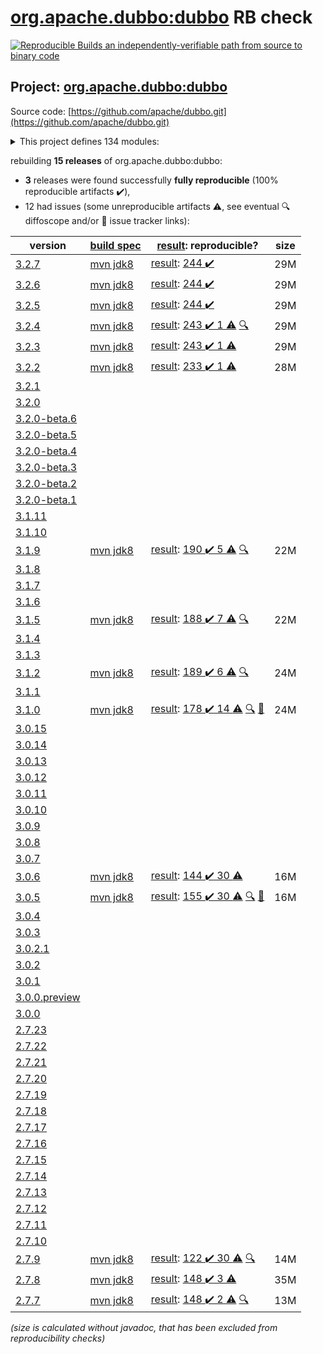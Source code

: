 [org.apache.dubbo:dubbo](https://central.sonatype.com/artifact/org.apache.dubbo/dubbo/versions) RB check
=======

[![Reproducible Builds](https://reproducible-builds.org/images/logos/rb.svg) an independently-verifiable path from source to binary code](https://reproducible-builds.org/)

## Project: [org.apache.dubbo:dubbo](https://central.sonatype.com/artifact/org.apache.dubbo/dubbo/versions)

Source code: [https://github.com/apache/dubbo.git](https://github.com/apache/dubbo.git)

<details><summary>This project defines 134 modules:</summary>

* [org.apache.dubbo:dubbo](https://central.sonatype.com/artifact/org.apache.dubbo/dubbo/3.2.7)
* [org.apache.dubbo:dubbo-auth](https://central.sonatype.com/artifact/org.apache.dubbo/dubbo-auth/3.2.7)
* [org.apache.dubbo:dubbo-bom](https://central.sonatype.com/artifact/org.apache.dubbo/dubbo-bom/3.2.7)
* [org.apache.dubbo:dubbo-cluster](https://central.sonatype.com/artifact/org.apache.dubbo/dubbo-cluster/3.2.7)
* [org.apache.dubbo:dubbo-common](https://central.sonatype.com/artifact/org.apache.dubbo/dubbo-common/3.2.7)
* [org.apache.dubbo:dubbo-compatible](https://central.sonatype.com/artifact/org.apache.dubbo/dubbo-compatible/3.2.7)
* [org.apache.dubbo:dubbo-compiler](https://central.sonatype.com/artifact/org.apache.dubbo/dubbo-compiler/3.2.7)
* [org.apache.dubbo:dubbo-config](https://central.sonatype.com/artifact/org.apache.dubbo/dubbo-config/3.2.7)
* [org.apache.dubbo:dubbo-config-api](https://central.sonatype.com/artifact/org.apache.dubbo/dubbo-config-api/3.2.7)
* [org.apache.dubbo:dubbo-config-spring](https://central.sonatype.com/artifact/org.apache.dubbo/dubbo-config-spring/3.2.7)
* [org.apache.dubbo:dubbo-configcenter](https://central.sonatype.com/artifact/org.apache.dubbo/dubbo-configcenter/3.2.7)
* [org.apache.dubbo:dubbo-configcenter-apollo](https://central.sonatype.com/artifact/org.apache.dubbo/dubbo-configcenter-apollo/3.2.7)
* [org.apache.dubbo:dubbo-configcenter-consul](https://central.sonatype.com/artifact/org.apache.dubbo/dubbo-configcenter-consul/3.2.7)
* [org.apache.dubbo:dubbo-configcenter-etcd](https://central.sonatype.com/artifact/org.apache.dubbo/dubbo-configcenter-etcd/3.2.7)
* [org.apache.dubbo:dubbo-configcenter-nacos](https://central.sonatype.com/artifact/org.apache.dubbo/dubbo-configcenter-nacos/3.2.7)
* [org.apache.dubbo:dubbo-configcenter-zookeeper](https://central.sonatype.com/artifact/org.apache.dubbo/dubbo-configcenter-zookeeper/3.2.7)
* [org.apache.dubbo:dubbo-container](https://central.sonatype.com/artifact/org.apache.dubbo/dubbo-container/3.2.7)
* [org.apache.dubbo:dubbo-container-api](https://central.sonatype.com/artifact/org.apache.dubbo/dubbo-container-api/3.2.7)
* [org.apache.dubbo:dubbo-container-log4j](https://central.sonatype.com/artifact/org.apache.dubbo/dubbo-container-log4j/3.2.7)
* [org.apache.dubbo:dubbo-container-logback](https://central.sonatype.com/artifact/org.apache.dubbo/dubbo-container-logback/3.2.7)
* [org.apache.dubbo:dubbo-container-spring](https://central.sonatype.com/artifact/org.apache.dubbo/dubbo-container-spring/3.2.7)
* [org.apache.dubbo:dubbo-dependencies](https://central.sonatype.com/artifact/org.apache.dubbo/dubbo-dependencies/3.2.7)
* [org.apache.dubbo:dubbo-dependencies-bom](https://central.sonatype.com/artifact/org.apache.dubbo/dubbo-dependencies-bom/3.2.7)
* [org.apache.dubbo:dubbo-dependencies-zookeeper](https://central.sonatype.com/artifact/org.apache.dubbo/dubbo-dependencies-zookeeper/3.2.7)
* [org.apache.dubbo:dubbo-dependencies-zookeeper-curator5](https://central.sonatype.com/artifact/org.apache.dubbo/dubbo-dependencies-zookeeper-curator5/3.2.7)
* [org.apache.dubbo:dubbo-distribution](https://central.sonatype.com/artifact/org.apache.dubbo/dubbo-distribution/3.2.7)
* [org.apache.dubbo:dubbo-filter](https://central.sonatype.com/artifact/org.apache.dubbo/dubbo-filter/3.2.7)
* [org.apache.dubbo:dubbo-filter-cache](https://central.sonatype.com/artifact/org.apache.dubbo/dubbo-filter-cache/3.2.7)
* [org.apache.dubbo:dubbo-filter-validation](https://central.sonatype.com/artifact/org.apache.dubbo/dubbo-filter-validation/3.2.7)
* [org.apache.dubbo:dubbo-kubernetes](https://central.sonatype.com/artifact/org.apache.dubbo/dubbo-kubernetes/3.2.7)
* [org.apache.dubbo:dubbo-maven-plugin](https://central.sonatype.com/artifact/org.apache.dubbo/dubbo-maven-plugin/3.2.7)
* [org.apache.dubbo:dubbo-metadata](https://central.sonatype.com/artifact/org.apache.dubbo/dubbo-metadata/3.2.7)
* [org.apache.dubbo:dubbo-metadata-api](https://central.sonatype.com/artifact/org.apache.dubbo/dubbo-metadata-api/3.2.7)
* [org.apache.dubbo:dubbo-metadata-definition-protobuf](https://central.sonatype.com/artifact/org.apache.dubbo/dubbo-metadata-definition-protobuf/3.2.7)
* [org.apache.dubbo:dubbo-metadata-processor](https://central.sonatype.com/artifact/org.apache.dubbo/dubbo-metadata-processor/3.2.7)
* [org.apache.dubbo:dubbo-metadata-report-consul](https://central.sonatype.com/artifact/org.apache.dubbo/dubbo-metadata-report-consul/3.2.7)
* [org.apache.dubbo:dubbo-metadata-report-etcd](https://central.sonatype.com/artifact/org.apache.dubbo/dubbo-metadata-report-etcd/3.2.7)
* [org.apache.dubbo:dubbo-metadata-report-nacos](https://central.sonatype.com/artifact/org.apache.dubbo/dubbo-metadata-report-nacos/3.2.7)
* [org.apache.dubbo:dubbo-metadata-report-redis](https://central.sonatype.com/artifact/org.apache.dubbo/dubbo-metadata-report-redis/3.2.7)
* [org.apache.dubbo:dubbo-metadata-report-zookeeper](https://central.sonatype.com/artifact/org.apache.dubbo/dubbo-metadata-report-zookeeper/3.2.7)
* [org.apache.dubbo:dubbo-metrics](https://central.sonatype.com/artifact/org.apache.dubbo/dubbo-metrics/3.2.7)
* [org.apache.dubbo:dubbo-metrics-api](https://central.sonatype.com/artifact/org.apache.dubbo/dubbo-metrics-api/3.2.7)
* [org.apache.dubbo:dubbo-metrics-config-center](https://central.sonatype.com/artifact/org.apache.dubbo/dubbo-metrics-config-center/3.2.7)
* [org.apache.dubbo:dubbo-metrics-default](https://central.sonatype.com/artifact/org.apache.dubbo/dubbo-metrics-default/3.2.7)
* [org.apache.dubbo:dubbo-metrics-metadata](https://central.sonatype.com/artifact/org.apache.dubbo/dubbo-metrics-metadata/3.2.7)
* [org.apache.dubbo:dubbo-metrics-prometheus](https://central.sonatype.com/artifact/org.apache.dubbo/dubbo-metrics-prometheus/3.2.7)
* [org.apache.dubbo:dubbo-metrics-registry](https://central.sonatype.com/artifact/org.apache.dubbo/dubbo-metrics-registry/3.2.7)
* [org.apache.dubbo:dubbo-monitor](https://central.sonatype.com/artifact/org.apache.dubbo/dubbo-monitor/3.2.7)
* [org.apache.dubbo:dubbo-monitor-api](https://central.sonatype.com/artifact/org.apache.dubbo/dubbo-monitor-api/3.2.7)
* [org.apache.dubbo:dubbo-monitor-default](https://central.sonatype.com/artifact/org.apache.dubbo/dubbo-monitor-default/3.2.7)
* [org.apache.dubbo:dubbo-nacos-spring-boot-starter](https://central.sonatype.com/artifact/org.apache.dubbo/dubbo-nacos-spring-boot-starter/3.2.7)
* [org.apache.dubbo:dubbo-native](https://central.sonatype.com/artifact/org.apache.dubbo/dubbo-native/3.2.7)
* [org.apache.dubbo:dubbo-native-plugin](https://central.sonatype.com/artifact/org.apache.dubbo/dubbo-native-plugin/3.2.7)
* [org.apache.dubbo:dubbo-parent](https://central.sonatype.com/artifact/org.apache.dubbo/dubbo-parent/3.2.7)
* [org.apache.dubbo:dubbo-plugin](https://central.sonatype.com/artifact/org.apache.dubbo/dubbo-plugin/3.2.7)
* [org.apache.dubbo:dubbo-qos](https://central.sonatype.com/artifact/org.apache.dubbo/dubbo-qos/3.2.7)
* [org.apache.dubbo:dubbo-qos-api](https://central.sonatype.com/artifact/org.apache.dubbo/dubbo-qos-api/3.2.7)
* [org.apache.dubbo:dubbo-reactive](https://central.sonatype.com/artifact/org.apache.dubbo/dubbo-reactive/3.2.7)
* [org.apache.dubbo:dubbo-registry](https://central.sonatype.com/artifact/org.apache.dubbo/dubbo-registry/3.2.7)
* [org.apache.dubbo:dubbo-registry-api](https://central.sonatype.com/artifact/org.apache.dubbo/dubbo-registry-api/3.2.7)
* [org.apache.dubbo:dubbo-registry-consul](https://central.sonatype.com/artifact/org.apache.dubbo/dubbo-registry-consul/3.2.7)
* [org.apache.dubbo:dubbo-registry-default](https://central.sonatype.com/artifact/org.apache.dubbo/dubbo-registry-default/3.2.7)
* [org.apache.dubbo:dubbo-registry-dns](https://central.sonatype.com/artifact/org.apache.dubbo/dubbo-registry-dns/3.2.7)
* [org.apache.dubbo:dubbo-registry-etcd3](https://central.sonatype.com/artifact/org.apache.dubbo/dubbo-registry-etcd3/3.2.7)
* [org.apache.dubbo:dubbo-registry-eureka](https://central.sonatype.com/artifact/org.apache.dubbo/dubbo-registry-eureka/3.2.7)
* [org.apache.dubbo:dubbo-registry-kubernetes](https://central.sonatype.com/artifact/org.apache.dubbo/dubbo-registry-kubernetes/3.2.7)
* [org.apache.dubbo:dubbo-registry-multicast](https://central.sonatype.com/artifact/org.apache.dubbo/dubbo-registry-multicast/3.2.7)
* [org.apache.dubbo:dubbo-registry-multiple](https://central.sonatype.com/artifact/org.apache.dubbo/dubbo-registry-multiple/3.2.7)
* [org.apache.dubbo:dubbo-registry-nacos](https://central.sonatype.com/artifact/org.apache.dubbo/dubbo-registry-nacos/3.2.7)
* [org.apache.dubbo:dubbo-registry-redis](https://central.sonatype.com/artifact/org.apache.dubbo/dubbo-registry-redis/3.2.7)
* [org.apache.dubbo:dubbo-registry-sofa](https://central.sonatype.com/artifact/org.apache.dubbo/dubbo-registry-sofa/3.2.7)
* [org.apache.dubbo:dubbo-registry-xds](https://central.sonatype.com/artifact/org.apache.dubbo/dubbo-registry-xds/3.2.7)
* [org.apache.dubbo:dubbo-registry-zookeeper](https://central.sonatype.com/artifact/org.apache.dubbo/dubbo-registry-zookeeper/3.2.7)
* [org.apache.dubbo:dubbo-remoting](https://central.sonatype.com/artifact/org.apache.dubbo/dubbo-remoting/3.2.7)
* [org.apache.dubbo:dubbo-remoting-api](https://central.sonatype.com/artifact/org.apache.dubbo/dubbo-remoting-api/3.2.7)
* [org.apache.dubbo:dubbo-remoting-etcd3](https://central.sonatype.com/artifact/org.apache.dubbo/dubbo-remoting-etcd3/3.2.7)
* [org.apache.dubbo:dubbo-remoting-grizzly](https://central.sonatype.com/artifact/org.apache.dubbo/dubbo-remoting-grizzly/3.2.7)
* [org.apache.dubbo:dubbo-remoting-http](https://central.sonatype.com/artifact/org.apache.dubbo/dubbo-remoting-http/3.2.7)
* [org.apache.dubbo:dubbo-remoting-mina](https://central.sonatype.com/artifact/org.apache.dubbo/dubbo-remoting-mina/3.2.7)
* [org.apache.dubbo:dubbo-remoting-netty](https://central.sonatype.com/artifact/org.apache.dubbo/dubbo-remoting-netty/3.2.7)
* [org.apache.dubbo:dubbo-remoting-netty4](https://central.sonatype.com/artifact/org.apache.dubbo/dubbo-remoting-netty4/3.2.7)
* [org.apache.dubbo:dubbo-remoting-p2p](https://central.sonatype.com/artifact/org.apache.dubbo/dubbo-remoting-p2p/3.2.7)
* [org.apache.dubbo:dubbo-remoting-redis](https://central.sonatype.com/artifact/org.apache.dubbo/dubbo-remoting-redis/3.2.7)
* [org.apache.dubbo:dubbo-remoting-zookeeper](https://central.sonatype.com/artifact/org.apache.dubbo/dubbo-remoting-zookeeper/3.2.7)
* [org.apache.dubbo:dubbo-remoting-zookeeper-curator5](https://central.sonatype.com/artifact/org.apache.dubbo/dubbo-remoting-zookeeper-curator5/3.2.7)
* [org.apache.dubbo:dubbo-rpc](https://central.sonatype.com/artifact/org.apache.dubbo/dubbo-rpc/3.2.7)
* [org.apache.dubbo:dubbo-rpc-api](https://central.sonatype.com/artifact/org.apache.dubbo/dubbo-rpc-api/3.2.7)
* [org.apache.dubbo:dubbo-rpc-dubbo](https://central.sonatype.com/artifact/org.apache.dubbo/dubbo-rpc-dubbo/3.2.7)
* [org.apache.dubbo:dubbo-rpc-grpc](https://central.sonatype.com/artifact/org.apache.dubbo/dubbo-rpc-grpc/3.2.7)
* [org.apache.dubbo:dubbo-rpc-hessian](https://central.sonatype.com/artifact/org.apache.dubbo/dubbo-rpc-hessian/3.2.7)
* [org.apache.dubbo:dubbo-rpc-http](https://central.sonatype.com/artifact/org.apache.dubbo/dubbo-rpc-http/3.2.7)
* [org.apache.dubbo:dubbo-rpc-injvm](https://central.sonatype.com/artifact/org.apache.dubbo/dubbo-rpc-injvm/3.2.7)
* [org.apache.dubbo:dubbo-rpc-memcached](https://central.sonatype.com/artifact/org.apache.dubbo/dubbo-rpc-memcached/3.2.7)
* [org.apache.dubbo:dubbo-rpc-native-thrift](https://central.sonatype.com/artifact/org.apache.dubbo/dubbo-rpc-native-thrift/3.2.7)
* [org.apache.dubbo:dubbo-rpc-redis](https://central.sonatype.com/artifact/org.apache.dubbo/dubbo-rpc-redis/3.2.7)
* [org.apache.dubbo:dubbo-rpc-rest](https://central.sonatype.com/artifact/org.apache.dubbo/dubbo-rpc-rest/3.2.7)
* [org.apache.dubbo:dubbo-rpc-rmi](https://central.sonatype.com/artifact/org.apache.dubbo/dubbo-rpc-rmi/3.2.7)
* [org.apache.dubbo:dubbo-rpc-thrift](https://central.sonatype.com/artifact/org.apache.dubbo/dubbo-rpc-thrift/3.2.7)
* [org.apache.dubbo:dubbo-rpc-triple](https://central.sonatype.com/artifact/org.apache.dubbo/dubbo-rpc-triple/3.2.7)
* [org.apache.dubbo:dubbo-rpc-webservice](https://central.sonatype.com/artifact/org.apache.dubbo/dubbo-rpc-webservice/3.2.7)
* [org.apache.dubbo:dubbo-rpc-xml](https://central.sonatype.com/artifact/org.apache.dubbo/dubbo-rpc-xml/3.2.7)
* [org.apache.dubbo:dubbo-security](https://central.sonatype.com/artifact/org.apache.dubbo/dubbo-security/3.2.7)
* [org.apache.dubbo:dubbo-serialization](https://central.sonatype.com/artifact/org.apache.dubbo/dubbo-serialization/3.2.7)
* [org.apache.dubbo:dubbo-serialization-api](https://central.sonatype.com/artifact/org.apache.dubbo/dubbo-serialization-api/3.2.7)
* [org.apache.dubbo:dubbo-serialization-avro](https://central.sonatype.com/artifact/org.apache.dubbo/dubbo-serialization-avro/3.2.7)
* [org.apache.dubbo:dubbo-serialization-fastjson](https://central.sonatype.com/artifact/org.apache.dubbo/dubbo-serialization-fastjson/3.2.7)
* [org.apache.dubbo:dubbo-serialization-fastjson2](https://central.sonatype.com/artifact/org.apache.dubbo/dubbo-serialization-fastjson2/3.2.7)
* [org.apache.dubbo:dubbo-serialization-fst](https://central.sonatype.com/artifact/org.apache.dubbo/dubbo-serialization-fst/3.2.7)
* [org.apache.dubbo:dubbo-serialization-gson](https://central.sonatype.com/artifact/org.apache.dubbo/dubbo-serialization-gson/3.2.7)
* [org.apache.dubbo:dubbo-serialization-hessian2](https://central.sonatype.com/artifact/org.apache.dubbo/dubbo-serialization-hessian2/3.2.7)
* [org.apache.dubbo:dubbo-serialization-jdk](https://central.sonatype.com/artifact/org.apache.dubbo/dubbo-serialization-jdk/3.2.7)
* [org.apache.dubbo:dubbo-serialization-kryo](https://central.sonatype.com/artifact/org.apache.dubbo/dubbo-serialization-kryo/3.2.7)
* [org.apache.dubbo:dubbo-serialization-native-hession](https://central.sonatype.com/artifact/org.apache.dubbo/dubbo-serialization-native-hession/3.2.7)
* [org.apache.dubbo:dubbo-serialization-protobuf](https://central.sonatype.com/artifact/org.apache.dubbo/dubbo-serialization-protobuf/3.2.7)
* [org.apache.dubbo:dubbo-serialization-protostuff](https://central.sonatype.com/artifact/org.apache.dubbo/dubbo-serialization-protostuff/3.2.7)
* [org.apache.dubbo:dubbo-serialization-test](https://central.sonatype.com/artifact/org.apache.dubbo/dubbo-serialization-test/3.2.7)
* [org.apache.dubbo:dubbo-spring-boot](https://central.sonatype.com/artifact/org.apache.dubbo/dubbo-spring-boot/3.2.7)
* [org.apache.dubbo:dubbo-spring-boot-actuator](https://central.sonatype.com/artifact/org.apache.dubbo/dubbo-spring-boot-actuator/3.2.7)
* [org.apache.dubbo:dubbo-spring-boot-actuator-compatible](https://central.sonatype.com/artifact/org.apache.dubbo/dubbo-spring-boot-actuator-compatible/3.2.7)
* [org.apache.dubbo:dubbo-spring-boot-autoconfigure](https://central.sonatype.com/artifact/org.apache.dubbo/dubbo-spring-boot-autoconfigure/3.2.7)
* [org.apache.dubbo:dubbo-spring-boot-autoconfigure-compatible](https://central.sonatype.com/artifact/org.apache.dubbo/dubbo-spring-boot-autoconfigure-compatible/3.2.7)
* [org.apache.dubbo:dubbo-spring-boot-compatible](https://central.sonatype.com/artifact/org.apache.dubbo/dubbo-spring-boot-compatible/3.2.7)
* [org.apache.dubbo:dubbo-spring-boot-observability-autoconfigure](https://central.sonatype.com/artifact/org.apache.dubbo/dubbo-spring-boot-observability-autoconfigure/3.2.7)
* [org.apache.dubbo:dubbo-spring-boot-observability-starter](https://central.sonatype.com/artifact/org.apache.dubbo/dubbo-spring-boot-observability-starter/3.2.7)
* [org.apache.dubbo:dubbo-spring-boot-observability-starters](https://central.sonatype.com/artifact/org.apache.dubbo/dubbo-spring-boot-observability-starters/3.2.7)
* [org.apache.dubbo:dubbo-spring-boot-starter](https://central.sonatype.com/artifact/org.apache.dubbo/dubbo-spring-boot-starter/3.2.7)
* [org.apache.dubbo:dubbo-spring-boot-starters](https://central.sonatype.com/artifact/org.apache.dubbo/dubbo-spring-boot-starters/3.2.7)
* [org.apache.dubbo:dubbo-spring-boot-tracing-brave-zipkin-starter](https://central.sonatype.com/artifact/org.apache.dubbo/dubbo-spring-boot-tracing-brave-zipkin-starter/3.2.7)
* [org.apache.dubbo:dubbo-spring-boot-tracing-otel-otlp-starter](https://central.sonatype.com/artifact/org.apache.dubbo/dubbo-spring-boot-tracing-otel-otlp-starter/3.2.7)
* [org.apache.dubbo:dubbo-spring-boot-tracing-otel-zipkin-starter](https://central.sonatype.com/artifact/org.apache.dubbo/dubbo-spring-boot-tracing-otel-zipkin-starter/3.2.7)
* [org.apache.dubbo:dubbo-spring-security](https://central.sonatype.com/artifact/org.apache.dubbo/dubbo-spring-security/3.2.7)
* [org.apache.dubbo:dubbo-xds](https://central.sonatype.com/artifact/org.apache.dubbo/dubbo-xds/3.2.7)
* [org.apache.dubbo:dubbo-zookeeper-curator5-spring-boot-starter](https://central.sonatype.com/artifact/org.apache.dubbo/dubbo-zookeeper-curator5-spring-boot-starter/3.2.7)
* [org.apache.dubbo:dubbo-zookeeper-spring-boot-starter](https://central.sonatype.com/artifact/org.apache.dubbo/dubbo-zookeeper-spring-boot-starter/3.2.7)
</details>

rebuilding **15 releases** of org.apache.dubbo:dubbo:
- **3** releases were found successfully **fully reproducible** (100% reproducible artifacts :heavy_check_mark:),
- 12 had issues (some unreproducible artifacts :warning:, see eventual :mag: diffoscope and/or :memo: issue tracker links):

| version | [build spec](/BUILDSPEC.md) | [result](https://reproducible-builds.org/docs/jvm/): reproducible? | size |
| -- | --------- | ------ | -- |
| [3.2.7](https://central.sonatype.com/artifact/org.apache.dubbo/dubbo/3.2.7/pom) | [mvn jdk8](dubbo-3.2.7.buildspec) | [result](dubbo-parent-3.2.7.buildinfo): [244 :heavy_check_mark: ](dubbo-parent-3.2.7.buildcompare) | 29M |
| [3.2.6](https://central.sonatype.com/artifact/org.apache.dubbo/dubbo/3.2.6/pom) | [mvn jdk8](dubbo-3.2.6.buildspec) | [result](dubbo-parent-3.2.6.buildinfo): [244 :heavy_check_mark: ](dubbo-parent-3.2.6.buildcompare) | 29M |
| [3.2.5](https://central.sonatype.com/artifact/org.apache.dubbo/dubbo/3.2.5/pom) | [mvn jdk8](dubbo-3.2.5.buildspec) | [result](dubbo-parent-3.2.5.buildinfo): [244 :heavy_check_mark: ](dubbo-parent-3.2.5.buildcompare) | 29M |
| [3.2.4](https://central.sonatype.com/artifact/org.apache.dubbo/dubbo/3.2.4/pom) | [mvn jdk8](dubbo-3.2.4.buildspec) | [result](dubbo-parent-3.2.4.buildinfo): [243 :heavy_check_mark:  1 :warning:](dubbo-parent-3.2.4.buildcompare) [:mag:](dubbo-parent-3.2.4.diffoscope) | 29M |
| [3.2.3](https://central.sonatype.com/artifact/org.apache.dubbo/dubbo/3.2.3/pom) | [mvn jdk8](dubbo-3.2.3.buildspec) | [result](dubbo-parent-3.2.3.buildinfo): [243 :heavy_check_mark:  1 :warning:](dubbo-parent-3.2.3.buildcompare) | 29M |
| [3.2.2](https://central.sonatype.com/artifact/org.apache.dubbo/dubbo/3.2.2/pom) | [mvn jdk8](dubbo-3.2.2.buildspec) | [result](dubbo-parent-3.2.2.buildinfo): [233 :heavy_check_mark:  1 :warning:](dubbo-parent-3.2.2.buildcompare) | 28M |
| [3.2.1](https://central.sonatype.com/artifact/org.apache.dubbo/dubbo/3.2.1/pom) | | | |
| [3.2.0](https://central.sonatype.com/artifact/org.apache.dubbo/dubbo/3.2.0/pom) | | | |
| [3.2.0-beta.6](https://central.sonatype.com/artifact/org.apache.dubbo/dubbo/3.2.0-beta.6/pom) | | | |
| [3.2.0-beta.5](https://central.sonatype.com/artifact/org.apache.dubbo/dubbo/3.2.0-beta.5/pom) | | | |
| [3.2.0-beta.4](https://central.sonatype.com/artifact/org.apache.dubbo/dubbo/3.2.0-beta.4/pom) | | | |
| [3.2.0-beta.3](https://central.sonatype.com/artifact/org.apache.dubbo/dubbo/3.2.0-beta.3/pom) | | | |
| [3.2.0-beta.2](https://central.sonatype.com/artifact/org.apache.dubbo/dubbo/3.2.0-beta.2/pom) | | | |
| [3.2.0-beta.1](https://central.sonatype.com/artifact/org.apache.dubbo/dubbo/3.2.0-beta.1/pom) | | | |
| [3.1.11](https://central.sonatype.com/artifact/org.apache.dubbo/dubbo/3.1.11/pom) | | | |
| [3.1.10](https://central.sonatype.com/artifact/org.apache.dubbo/dubbo/3.1.10/pom) | | | |
| [3.1.9](https://central.sonatype.com/artifact/org.apache.dubbo/dubbo/3.1.9/pom) | [mvn jdk8](dubbo-3.1.9.buildspec) | [result](dubbo-parent-3.1.9.buildinfo): [190 :heavy_check_mark:  5 :warning:](dubbo-parent-3.1.9.buildcompare) [:mag:](dubbo-parent-3.1.9.diffoscope) | 22M |
| [3.1.8](https://central.sonatype.com/artifact/org.apache.dubbo/dubbo/3.1.8/pom) | | | |
| [3.1.7](https://central.sonatype.com/artifact/org.apache.dubbo/dubbo/3.1.7/pom) | | | |
| [3.1.6](https://central.sonatype.com/artifact/org.apache.dubbo/dubbo/3.1.6/pom) | | | |
| [3.1.5](https://central.sonatype.com/artifact/org.apache.dubbo/dubbo/3.1.5/pom) | [mvn jdk8](dubbo-3.1.5.buildspec) | [result](dubbo-parent-3.1.5.buildinfo): [188 :heavy_check_mark:  7 :warning:](dubbo-parent-3.1.5.buildcompare) [:mag:](dubbo-parent-3.1.5.diffoscope) | 22M |
| [3.1.4](https://central.sonatype.com/artifact/org.apache.dubbo/dubbo/3.1.4/pom) | | | |
| [3.1.3](https://central.sonatype.com/artifact/org.apache.dubbo/dubbo/3.1.3/pom) | | | |
| [3.1.2](https://central.sonatype.com/artifact/org.apache.dubbo/dubbo/3.1.2/pom) | [mvn jdk8](dubbo-3.1.2.buildspec) | [result](dubbo-parent-3.1.2.buildinfo): [189 :heavy_check_mark:  6 :warning:](dubbo-parent-3.1.2.buildcompare) [:mag:](dubbo-parent-3.1.2.diffoscope) | 24M |
| [3.1.1](https://central.sonatype.com/artifact/org.apache.dubbo/dubbo/3.1.1/pom) | | | |
| [3.1.0](https://central.sonatype.com/artifact/org.apache.dubbo/dubbo/3.1.0/pom) | [mvn jdk8](dubbo-3.1.0.buildspec) | [result](dubbo-parent-3.1.0.buildinfo): [178 :heavy_check_mark:  14 :warning:](dubbo-parent-3.1.0.buildcompare) [:mag:](dubbo-parent-3.1.0.diffoscope) [:memo:](https://github.com/apache/dubbo/pull/10700) | 24M |
| [3.0.15](https://central.sonatype.com/artifact/org.apache.dubbo/dubbo/3.0.15/pom) | | | |
| [3.0.14](https://central.sonatype.com/artifact/org.apache.dubbo/dubbo/3.0.14/pom) | | | |
| [3.0.13](https://central.sonatype.com/artifact/org.apache.dubbo/dubbo/3.0.13/pom) | | | |
| [3.0.12](https://central.sonatype.com/artifact/org.apache.dubbo/dubbo/3.0.12/pom) | | | |
| [3.0.11](https://central.sonatype.com/artifact/org.apache.dubbo/dubbo/3.0.11/pom) | | | |
| [3.0.10](https://central.sonatype.com/artifact/org.apache.dubbo/dubbo/3.0.10/pom) | | | |
| [3.0.9](https://central.sonatype.com/artifact/org.apache.dubbo/dubbo/3.0.9/pom) | | | |
| [3.0.8](https://central.sonatype.com/artifact/org.apache.dubbo/dubbo/3.0.8/pom) | | | |
| [3.0.7](https://central.sonatype.com/artifact/org.apache.dubbo/dubbo/3.0.7/pom) | | | |
| [3.0.6](https://central.sonatype.com/artifact/org.apache.dubbo/dubbo/3.0.6/pom) | [mvn jdk8](dubbo-3.0.6.buildspec) | [result](dubbo-parent-3.0.6.buildinfo): [144 :heavy_check_mark:  30 :warning:](dubbo-parent-3.0.6.buildcompare) | 16M |
| [3.0.5](https://central.sonatype.com/artifact/org.apache.dubbo/dubbo/3.0.5/pom) | [mvn jdk8](dubbo-3.0.5.buildspec) | [result](dubbo-parent-3.0.5.buildinfo): [155 :heavy_check_mark:  30 :warning:](dubbo-parent-3.0.5.buildcompare) [:mag:](dubbo-parent-3.0.5.diffoscope) [:memo:](https://github.com/apache/dubbo/pull/10067) | 16M |
| [3.0.4](https://central.sonatype.com/artifact/org.apache.dubbo/dubbo/3.0.4/pom) | | | |
| [3.0.3](https://central.sonatype.com/artifact/org.apache.dubbo/dubbo/3.0.3/pom) | | | |
| [3.0.2.1](https://central.sonatype.com/artifact/org.apache.dubbo/dubbo/3.0.2.1/pom) | | | |
| [3.0.2](https://central.sonatype.com/artifact/org.apache.dubbo/dubbo/3.0.2/pom) | | | |
| [3.0.1](https://central.sonatype.com/artifact/org.apache.dubbo/dubbo/3.0.1/pom) | | | |
| [3.0.0.preview](https://central.sonatype.com/artifact/org.apache.dubbo/dubbo/3.0.0.preview/pom) | | | |
| [3.0.0](https://central.sonatype.com/artifact/org.apache.dubbo/dubbo/3.0.0/pom) | | | |
| [2.7.23](https://central.sonatype.com/artifact/org.apache.dubbo/dubbo/2.7.23/pom) | | | |
| [2.7.22](https://central.sonatype.com/artifact/org.apache.dubbo/dubbo/2.7.22/pom) | | | |
| [2.7.21](https://central.sonatype.com/artifact/org.apache.dubbo/dubbo/2.7.21/pom) | | | |
| [2.7.20](https://central.sonatype.com/artifact/org.apache.dubbo/dubbo/2.7.20/pom) | | | |
| [2.7.19](https://central.sonatype.com/artifact/org.apache.dubbo/dubbo/2.7.19/pom) | | | |
| [2.7.18](https://central.sonatype.com/artifact/org.apache.dubbo/dubbo/2.7.18/pom) | | | |
| [2.7.17](https://central.sonatype.com/artifact/org.apache.dubbo/dubbo/2.7.17/pom) | | | |
| [2.7.16](https://central.sonatype.com/artifact/org.apache.dubbo/dubbo/2.7.16/pom) | | | |
| [2.7.15](https://central.sonatype.com/artifact/org.apache.dubbo/dubbo/2.7.15/pom) | | | |
| [2.7.14](https://central.sonatype.com/artifact/org.apache.dubbo/dubbo/2.7.14/pom) | | | |
| [2.7.13](https://central.sonatype.com/artifact/org.apache.dubbo/dubbo/2.7.13/pom) | | | |
| [2.7.12](https://central.sonatype.com/artifact/org.apache.dubbo/dubbo/2.7.12/pom) | | | |
| [2.7.11](https://central.sonatype.com/artifact/org.apache.dubbo/dubbo/2.7.11/pom) | | | |
| [2.7.10](https://central.sonatype.com/artifact/org.apache.dubbo/dubbo/2.7.10/pom) | | | |
| [2.7.9](https://central.sonatype.com/artifact/org.apache.dubbo/dubbo/2.7.9/pom) | [mvn jdk8](dubbo-2.7.9.buildspec) | [result](dubbo-parent-2.7.9.buildinfo): [122 :heavy_check_mark:  30 :warning:](dubbo-parent-2.7.9.buildcompare) [:mag:](https://github.com/jvm-repo-rebuild/reproducible-central/blob/master/content/org/apache/dubbo/dubbo-parent-2.7.9.diffoscope) | 14M |
| [2.7.8](https://central.sonatype.com/artifact/org.apache.dubbo/dubbo/2.7.8/pom) | [mvn jdk8](dubbo-2.7.8.buildspec) | [result](dubbo-metadata-processor-2.7.8.buildinfo): [148 :heavy_check_mark:  3 :warning:](dubbo-metadata-processor-2.7.8.buildcompare) | 35M |
| [2.7.7](https://central.sonatype.com/artifact/org.apache.dubbo/dubbo/2.7.7/pom) | [mvn jdk8](dubbo-2.7.7.buildspec) | [result](dubbo-parent-2.7.7.buildinfo): [148 :heavy_check_mark:  2 :warning:](dubbo-parent-2.7.7.buildcompare) [:mag:](https://github.com/jvm-repo-rebuild/reproducible-central/blob/master/content/org/apache/dubbo/dubbo-parent-2.7.7.diffoscope) | 13M |

<i>(size is calculated without javadoc, that has been excluded from reproducibility checks)</i>
